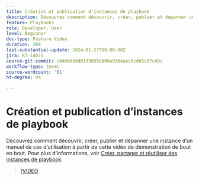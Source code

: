 ```yaml
---
title: Création et publication d’instances de playbook
description: Découvrez comment découvrir, créer, publier et dépanner une instance d’un manuel de cas d’utilisation à partir de cette vidéo de démonstration de bout en bout.
feature: Playbooks
role: Developer, User
level: Beginner
doc-type: Feature Video
duration: 389
last-substantial-update: 2024-01-27T00:00:00Z
jira: KT-14075
source-git-commit: c0466656d0133055d809a9304aec5cd65c67c49c
workflow-type: tm+mt
source-wordcount: '61'
ht-degree: 0%

---
```



# Création et publication d’instances de playbook

Découvrez comment découvrir, créer, publier et dépanner une instance d’un manuel de cas d’utilisation à partir de cette vidéo de démonstration de bout en bout. Pour plus d’informations, voir [Créer, partager et réutiliser des instances de playbook](https://experienceleague.adobe.com/docs/experience-platform/use-case-playbooks/playbooks/create-share-reuse.html).

>[!VIDEO](https://video.tv.adobe.com/v/3427058/?learn=on)
